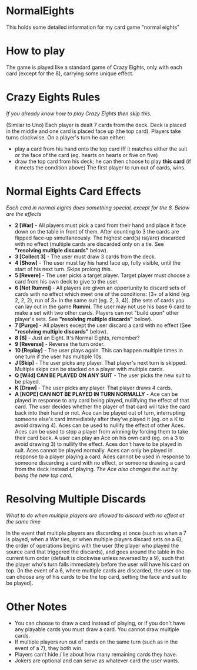 # NormalEights
This holds some detailed information for my card game "normal eights"



# How to play
The game is played like a standard game of Crazy Eights, only with each card (except for the 8), carrying some unique effect.


# Crazy Eights Rules
*If you already know how to play Crazy Eights then skip this.*

(Similar to Uno) Each player is dealt 7 cards from the deck. Deck is placed in the middle and one card is placed face up (the top card). Players take turns clockwise. On a player's turn he can either: 
- play a card from his hand onto the top card iff it matches either the suit or the face of the card (eg. hearts on hearts or five on five)
- draw the top card from his deck; he can then choose to play **this card** (if it meets the condition above)
The first player to run out of cards, wins.


# Normal Eights Card Effects
*Each card in normal eights does something special, except for the 8. Below are the effects*

- **2 [War]** - All players must pick a card from their hand and place it face down on the table in front of them. After counting to 3 the cards are flipped face-up simultaneously. The highest card(s) is(/are) discarded with no effect (multiple cards are discarded only on a tie. See **"resolving multiple discards"** below). 
- **3 [Collect 3]** - The user must draw 3 cards from the deck.
- **4 [Show]** - The user must lay his hand face up, fully visible, until the start of his next turn. Skips prolong this.
- **5 [Revere]** - The user picks a target player. Target player must choose a card from his own deck to give to the user.
- **6 [Not Rummi]** - All players are given an oppertunity to discard sets of cards with no effect which meet one of the conditions: [3+ of a kind (eg. 2, 2, 2), run of 3+ in the same suit (eg. 2, 3, 4)]. (the sets of cards you can lay out in the game **Rummi**. The user may not use his base 6 card to make a set with two other cards. Players can not "build upon" other player's sets. See **"resolving multiple discards"** below).
- **7 [Purge]** - All players except the user discard a card with no effect (See **"resolving multiple discards"** below).
- **8 [8]** - Just an Eight. It's Normal Eights, remember?
- **9 [Reverse]** - Reverse the turn order.
- **10 [Replay]** - The user plays again. This can happen multiple times in one turn if the user has multiple 10s.
- **J [Skip]** - The user picks any player. That player's next turn is skipped. Multiple skips can be stacked on a player with multiple cards.
- **Q [Wild] CAN BE PLAYED ON ANY SUIT** - The user picks the new suit to be played.
- **K [Draw]** - The user picks any player. That player draws 4 cards.
- **A [NOPE] CAN NOT BE PLAYED IN TURN NORMALLY** - Ace can be played in response to any card being played, nullifying the effect of that card. The user decides whether the player of that card will take the card back into their hand or not. Ace can be played out of turn, interrupting someone else's card immediately after they've played it (eg. on a K to avoid drawing 4). Aces can be used to nullify the effect of other Aces. Aces can be used to stop a player from winning by forcing them to take their card back. A user can play an Ace on his own card (eg. on a 3 to avoid drawing 3) to nullify the effect. Aces don't have to be played in suit. Aces cannot be played normally. Aces can only be played in response to a player playing a card. Aces cannot be used in response to someone discarding a card with no effect, or someone drawing a card from the deck instead of playing. *The Ace also changes the suit by being the new top card.*


# Resolving Multiple Discards
*What to do when multiple players are allowed to discard with no effect at the same time*

In the event that multiple players are discarding at once (such as when a 7 is played, when a War ties, or when multiple players discard sets on a 6), the order of operations begins with the user (the player who played the source card that triggered the discards), and goes around the table in the current turn order (default is clockwise unless reversed by a 9), such that the player who's turn falls immediately before the user will have his card on top. (In the event of a 6, where multiple cards are discarded, the user on top can choose any of his cards to be the top card, setting the face and suit to be played).



# Other Notes
- You can choose to draw a card instead of playing, or if you don't have any playable cards you must draw a card. You cannot draw multiple cards.
- If multiple players run out of cards on the same turn (such as in the event of a 7), they both win.
- Players can't hide / lie about how many remaining cards they have.
- Jokers are optional and can serve as whatever card the user wants.
